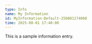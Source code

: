 ```yaml
---
type: Info
name: My Information
id: MyInformation-Default-250801174000
time: 2025-08-01 17:40:00
---
```


This is a sample information entry.
